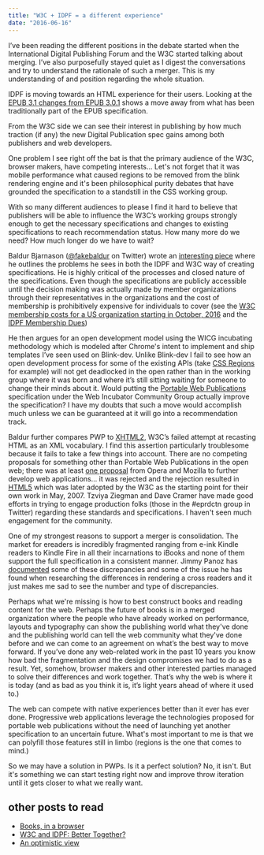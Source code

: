 ```yaml
---
title: "W3C + IDPF = a different experience"
date: "2016-06-16"
---
```


I’ve been reading the different positions in the debate started when the International Digital Publishing Forum and the W3C started talking about merging. I’ve also purposefully stayed quiet as I digest the conversations and try to understand the rationale of such a merger. This is my understanding of and position regarding the whole situation.

IDPF is moving towards an HTML experience for their users. Looking at the [EPUB 3.1 changes from EPUB 3.0.1](http://www.idpf.org/epub/31/spec/epub-changes.html) shows a move away from what has been traditionally part of the EPUB specification.

From the W3C side we can see their interest in publishing by how much traction (if any) the new Digital Publication spec gains among both publishers and web developers.

One problem I see right off the bat is that the primary audience of the W3C, browser makers, have competing interests... Let's not forget that it was mobile performance what caused regions to be removed from the blink rendering engine and it's been philosophical purity debates that have grounded the specification to a standstill in the CSS working group.

With so many different audiences to please I find it hard to believe that publishers will be able to influence the W3C’s working groups strongly enough to get the necessary specifications and changes to existing specifications to reach recommendation status. How many more do we need? How much longer do we have to wait?

Baldur Bjarnason ([@fakebaldur](https://twitter.com/@fakebaldur) on Twitter) wrote an [interesting piece](https://www.baldurbjarnason.com/notes/thoughts-on-standardisation/) where he outlines the problems he sees in both the IDPF and W3C way of creating specifications. He is highly critical of the processes and closed nature of the specifications. Even though the specifications are publicly accessible until the decision making was actually made by member organizations through their representatives in the organizations and the cost of membership is prohibitively expensive for individuals to cover (see the [W3C membership costs for a US organization starting in October, 2016](https://www.w3.org/Consortium/fees?countryCode=US&quarter=10-01&year=2016#results) and the [IDPF Membership Dues](http://idpf.org/membership/member-dues))

He then argues for an open development model using the WICG incubating methodology which is modeled after Chrome's intent to implement and ship templates I’ve seen used on Blink-dev. Unlike Blink-dev I fail to see how an open development process for some of the existing APIs (take [CSS Regions](https://www.w3.org/TR/css-regions-1/) for example) will not get deadlocked in the open rather than in the working group where it was born and where it’s still sitting waiting for someone to change their minds about it. Would putting the [Portable Web Publications](https://www.w3.org/TR/2015/WD-pwp-20151015/) specification under the Web Incubator Community Group actually improve the specification? I have my doubts that such a move would accomplish much unless we can be guaranteed at it will go into a recommendation track.

Baldur further compares PWP to [XHTML2](https://www.w3.org/TR/xhtml2/), W3C’s failed attempt at recasting HTML as an XML vocabulary. I find this assertion particularly troublesome because it fails to take a few things into account. There are no competing proposals for something other than Portable Web Publications in the open web; there was at least [one proposal](https://www.w3.org/2004/04/webapps-cdf-ws/papers/opera.html) from Opera and Mozilla to further develop web applications… it was rejected and the rejection resulted in [HTML5](https://html.spec.whatwg.org/) which was later adopted by the W3C as the starting point for their own work in May, 2007. Tzviya Ziegman and Dave Cramer have made good efforts in trying to engage production folks (those in the #eprdctn group in Twitter) regarding these standards and specifications. I haven't seen much engagement for the community.

One of my strongest reasons to support a merger is consolidation. The market for ereaders is incredibly fragmented ranging from e-ink Kindle readers to Kindle Fire in all their incarnations to iBooks and none of them support the full specification in a consistent manner. Jimmy Panoz has [documented](https://medium.com/@jiminypan/the-missing-eprdctn-specs-fcdc78038a90#.g5yasn5cn) some of these discrepancies and some of the issue he has found when researching the differences in rendering a cross readers and it just makes me sad to see the number and type of discrepancies.

Perhaps what we're missing is how to best construct books and reading content for the web. Perhaps the future of books is in a merged organization where the people who have already worked on performance, layouts and typography can show the publishing world what they've done and the publishing world can tell the web community what they've done before and we can come to an agreement on what’s the best way to move forward. If you’ve done any web-related work in the past 10 years you know how bad the fragmentation and the design compromises we had to do as a result. Yet, somehow, browser makers and other interested parties managed to solve their differences and work together. That’s why the web is where it is today (and as bad as you think it is, it’s light years ahead of where it used to.)

The web can compete with native experiences better than it ever has ever done. Progressive web applications leverage the technologies proposed for portable web publications without the need of launching yet another specification to an uncertain future. What's most important to me is that we can polyfill those features still in limbo (regions is the one that comes to mind.)

So we may have a solution in PWPs. Is it a perfect solution? No, it isn't. But it's something we can start testing right now and improve throw iteration until it gets closer to what we really want.

## other posts to read

- [Books, in a browser](https://medium.com/@naypinya/books-in-a-browser-375df76207ce#.f5f62kban)
- [W3C and IDPF: Better Together?](https://medium.com/@dauwhe/w3c-and-idpf-better-together-c92988674444#.ki83ghnmx)
- [An optimistic view](https://medium.com/@tzviyasiegman/an-optimistic-view-a4958a10cf58#.9vs38zrxm)
